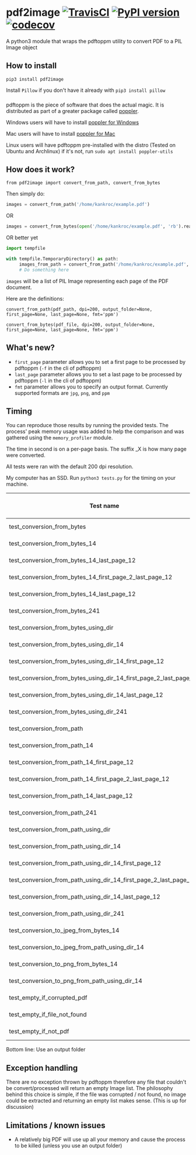 # pdf2image [![TravisCI](https://travis-ci.org/Belval/pdf2image.svg?branch=master)](https://travis-ci.org/Belval/pdf2image) [![PyPI version](https://badge.fury.io/py/pdf2image.svg)](https://badge.fury.io/py/pdf2image) [![codecov](https://codecov.io/gh/Belval/pdf2image/branch/master/graph/badge.svg)](https://codecov.io/gh/Belval/pdf2image)
A python3 module that wraps the pdftoppm utility to convert PDF to a PIL Image object

## How to install

` pip3 install pdf2image `

Install `Pillow` if you don't have it already with `pip3 install pillow`

###

pdftoppm is the piece of software that does the actual magic. It is distributed as part of a greater package called [poppler](https://poppler.freedesktop.org/).

Windows users will have to install [poppler for Windows](https://sourceforge.net/projects/poppler-win32/)

Mac users will have to install [poppler for Mac](http://macappstore.org/poppler/)

Linux users will have pdftoppm pre-installed with the distro (Tested on Ubuntu and Archlinux) if it's not, run `sudo apt install poppler-utils`

## How does it work?
` from pdf2image import convert_from_path, convert_from_bytes `

Then simply do:

``` py
images = convert_from_path('/home/kankroc/example.pdf')
```

OR

``` py
images = convert_from_bytes(open('/home/kankroc/example.pdf', 'rb').read())
```

OR better yet

``` py
import tempfile

with tempfile.TemporaryDirectory() as path:
     images_from_path = convert_from_path('/home/kankroc/example.pdf', output_folder=path)
     # Do something here
```

`images` will be a list of PIL Image representing each page of the PDF document.

Here are the definitions:

`convert_from_path(pdf_path, dpi=200, output_folder=None, first_page=None, last_page=None, fmt='ppm')`

`convert_from_bytes(pdf_file, dpi=200, output_folder=None, first_page=None, last_page=None, fmt='ppm')`


## What's new?
- `first_page` parameter allows you to set a first page to be processed by pdftoppm (`-f` in the cli of pdftoppm)
- `last_page` parameter allows you to set a last page to be processed by pdftoppm (`-l` in the cli of pdftoppm)
- `fmt` parameter allows you to specify an output format. Currently supported formats are `jpg`, `png`, and `ppm`

## Timing

You can reproduce those results by running the provided tests. The process' peak memory usage was added to help the comparison and was gathered using the `memory_profiler` module.

The time in second is on a per-page basis. The suffix \_X is how many page were converted.

All tests were ran with the default 200 dpi resolution.

My computer has an SSD. Run `python3 tests.py` for the timing on your machine.

| Test name | sec/page | Peak memory usage |
| --- | --- | --- |
| test_conversion_from_bytes | 0.08025979995727539 sec | 69.7 MiB
| test_conversion_from_bytes_14 | 0.07791144507271903 sec | 348.1 MiB
| test_conversion_from_bytes_14_last_page_12 | 0.015511631965637207 sec | 219.9 MiB
| test_conversion_from_bytes_14_first_page_2_last_page_12 | 0.053603836468287876 sec | 283.9 MiB
| test_conversion_from_bytes_14_last_page_12 | 0.05721770014081683 sec | 305.3 MiB
| test_conversion_from_bytes_241 | 0.040824553778557364 sec | 5210.9 MiB
| test_conversion_from_bytes_using_dir | 0.13207364082336426 sec | 2643.0 MiB
| test_conversion_from_bytes_using_dir_14 | 0.05664423533848354 sec | 2643.0 MiB
| test_conversion_from_bytes_using_dir_14_first_page_12 | 0.0180361270904541 sec | 2643.0 MiB
| test_conversion_from_bytes_using_dir_14_first_page_2_last_page_12 | 0.07084715366363525 sec | 2643.0 MiB
| test_conversion_from_bytes_using_dir_14_last_page_12 | 0.06571905953543526 sec | 2643.0 MiB
| test_conversion_from_bytes_using_dir_241 | 0.03664693001394945 sec | 177.4 MiB
| test_conversion_from_path | 0.041847944259643555 sec | 177.4 MiB
| test_conversion_from_path_14 | 0.06815803050994873 sec | 347.7 MiB
| test_conversion_from_path_14_first_page_12 | 0.013361079352242606 sec | 177.4 MiB
| test_conversion_from_path_14_first_page_2_last_page_12 | 0.06226999419076102 sec | 284.3 MiB
| test_conversion_from_path_14_last_page_12 | 0.06276893615722656 sec | 305.7 MiB
| test_conversion_from_path_241 | 0.04187167630650691 sec | 5210.2 MiB
| test_conversion_from_path_using_dir | 0.1171102523803711 sec | 2642.3 MiB
| test_conversion_from_path_using_dir_14 | 0.05710525172097342 sec | 2642.3 MiB
| test_conversion_from_path_using_dir_14_first_page_12 | 0.0152871949332101 sec | 2642.3 MiB
| test_conversion_from_path_using_dir_14_first_page_2_last_page_12 | 0.04539140633174351 sec | 2642.3 MiB
| test_conversion_from_path_using_dir_14_last_page_12 | 0.05119928291865757 sec | 2642.3 MiB
| test_conversion_from_path_using_dir_241 | 0.03425470724145407 sec | 177.4 MiB
| test_conversion_to_jpeg_from_bytes_14 | 0.0022412879126412527 sec | 177.4 MiB
| test_conversion_to_jpeg_from_path_using_dir_14 | 0.002368075507027762 sec | 177.4 MiB
| test_conversion_to_png_from_bytes_14 | 0.010121209280831473 sec | 177.4 MiB
| test_conversion_to_png_from_path_using_dir_14 | 0.010833195277622767 sec | 177.4 MiB
| test_empty_if_corrupted_pdf | 0.008587360382080078 sec | 177.4 MiB
| test_empty_if_file_not_found | 0.008152961730957031 sec | 177.4 MiB
| test_empty_if_not_pdf | 0.01006937026977539 sec | 177.4 MiB


Bottom line: Use an output folder

## Exception handling

There are no exception thrown by pdftoppm therefore any file that couldn't be convert/processed will return an empty Image list. The philosophy behind this choice is simple, if the file was corrupted / not found, no image could be extracted and returning an empty list makes sense. (This is up for discussion)

## Limitations / known issues

- A relatively big PDF will use up all your memory and cause the process to be killed (unless you use an output folder)
